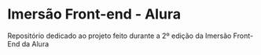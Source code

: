 # Imersão Front-end - Alura
Repositório dedicado ao projeto feito durante a 2º edição da Imersão Front-End da Alura
 
